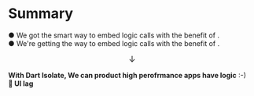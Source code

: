 <PageTitleHeader section="Summary"/>

# Summary

● We got the smart way to embed logic calls <UniqueTechnicalTerm val="native C APIs"/> with the benefit of <TechnicalTerm val="dart:ffi"/>.  
● We're getting the way to embed logic calls <UniqueTechnicalTerm val="platform-specific APIs"/> with the benefit of <TechnicalTerm val="Isolate Platform Channels"/>.

<div align="center" style="font-size: larger">↓</div>

**With Dart Isolate, We can product high perofrmance apps have <UniqueTerm val="Expensive"/> <UniqueTerm val="Native"/> logic** :-)  
**👋 UI lag**
